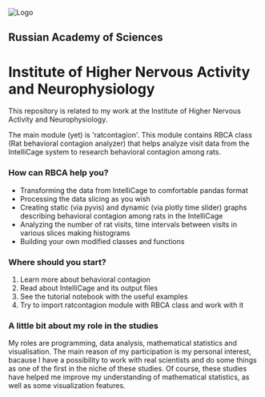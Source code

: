 
![Logo](https://upload.wikimedia.org/wikipedia/ru/4/43/Ivnd_logo.png)


## Russian Academy of Sciences
# Institute of Higher Nervous Activity and Neurophysiology
This repository is related to my work at the Institute of Higher Nervous Activity and Neurophysiology. 

The main module (yet) is 'ratcontagion'. This module contains RBCA class (Rat behavioral contagion analyzer) that helps analyze visit data from the IntelliCage system to research behavioral contagion among rats.
### How can RBCA help you?
- Transforming the data from IntelliCage to comfortable pandas format
- Processing the data slicing as you wish
- Creating static (via pyvis) and dynamic (via plotly time slider) graphs describing behavioral contagion among rats in the IntelliCage
- Analyzing the number of rat visits, time intervals between visits in various slices making histograms
- Building your own modified classes and functions 
### Where should you start?
1) Learn more about behavioral contagion
2) Read about IntelliCage and its output files
3) See the tutorial notebook with the useful examples
4) Try to import ratcontagion module with RBCA class and work with it

### A little bit about my role in the studies
My roles are programming, data analysis, mathematical statistics and visualisation. The main reason of my participation is my personal interest, bacause I have a possibility to work with real scientists and do some things as one of the first in the niche of these studies. Of course, these studies have helped me improve my understanding of mathematical statistics, as well as some visualization features.







